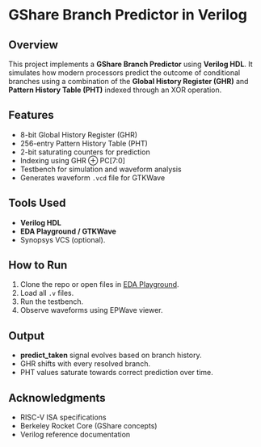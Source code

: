 # GShare Branch Predictor in Verilog

## Overview
This project implements a **GShare Branch Predictor** using **Verilog HDL**. It simulates how modern processors predict the outcome of conditional branches using a combination of the **Global History Register (GHR)** and **Pattern History Table (PHT)** indexed through an XOR operation.

##  Features
- 8-bit Global History Register (GHR)
- 256-entry Pattern History Table (PHT)
- 2-bit saturating counters for prediction
- Indexing using GHR ⊕ PC[7:0]
- Testbench for simulation and waveform analysis
- Generates waveform `.vcd` file for GTKWave

## Tools Used
- **Verilog HDL**
- **EDA Playground / GTKWave**
- Synopsys VCS (optional).

##  How to Run
1. Clone the repo or open files in [EDA Playground](https://edaplayground.com).
2. Load all `.v` files.
3. Run the testbench.
4. Observe waveforms using EPWave viewer.

## Output
- **predict_taken** signal evolves based on branch history.
- GHR shifts with every resolved branch.
- PHT values saturate towards correct prediction over time.

## Acknowledgments
- RISC-V ISA specifications
- Berkeley Rocket Core (GShare concepts)
- Verilog reference documentation








